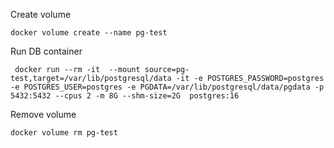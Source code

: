 Create volume
```shell
docker volume create --name pg-test
```

Run DB container

```shell
 docker run --rm -it  --mount source=pg-test,target=/var/lib/postgresql/data -it -e POSTGRES_PASSWORD=postgres -e POSTGRES_USER=postgres -e PGDATA=/var/lib/postgresql/data/pgdata -p 5432:5432 --cpus 2 -m 8G --shm-size=2G  postgres:16
```

Remove volume
```shell
docker volume rm pg-test
```
